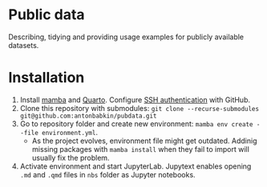 # Public data

Describing, tidying and providing usage examples for publicly available datasets.

# Installation

1. Install [mamba](https://mamba.readthedocs.io/en/latest/index.html) and [Quarto](https://quarto.org/). Configure [SSH authentication](https://docs.github.com/en/authentication/connecting-to-github-with-ssh) with GitHub.
1. Clone this repository with submodules: `git clone --recurse-submodules git@github.com:antonbabkin/pubdata.git`
1. Go to repository folder and create new environment: `mamba env create --file environment.yml`.
    - As the project evolves, environment file might get outdated. Addinig missing packages with `mamba install` when they fail to import will usually fix the problem.
1. Activate environment and start JupyterLab. Jupytext enables opening `.md` and `.qmd` files in `nbs` folder as Jupyter notebooks.
